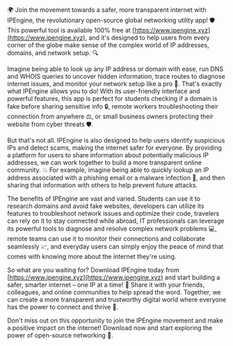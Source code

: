 🌍 Join the movement towards a safer, more transparent internet with IPEngine, the revolutionary open-source global networking utility app! 🛡️ This powerful tool is available 100% free at [https://www.ipengine.xyz](https://www.ipengine.xyz), and it's designed to help users from every corner of the globe make sense of the complex world of IP addresses, domains, and network setup. 🔍

Imagine being able to look up any IP address or domain with ease, run DNS and WHOIS queries to uncover hidden information, trace routes to diagnose internet issues, and monitor your network setup like a pro 📡. That's exactly what IPEngine allows you to do! With its user-friendly interface and powerful features, this app is perfect for students checking if a domain is fake before sharing sensitive info 🔒, remote workers troubleshooting their connection from anywhere ⚖️, or small business owners protecting their website from cyber threats 🛡️.

But that's not all. IPEngine is also designed to help users identify suspicious IPs and detect scams, making the internet safer for everyone. By providing a platform for users to share information about potentially malicious IP addresses, we can work together to build a more transparent online community. 💥 For example, imagine being able to quickly lookup an IP address associated with a phishing email or a malware infection 🚨, and then sharing that information with others to help prevent future attacks.

The benefits of IPEngine are vast and varied. Students can use it to research domains and avoid fake websites, developers can utilize its features to troubleshoot network issues and optimize their code, travelers can rely on it to stay connected while abroad, IT professionals can leverage its powerful tools to diagnose and resolve complex network problems 💻, remote teams can use it to monitor their connections and collaborate seamlessly 📈, and everyday users can simply enjoy the peace of mind that comes with knowing more about the internet they're using.

So what are you waiting for? Download IPEngine today from [https://www.ipengine.xyz](https://www.ipengine.xyz) and start building a safer, smarter internet – one IP at a time! 🚀 Share it with your friends, colleagues, and online communities to help spread the word. Together, we can create a more transparent and trustworthy digital world where everyone has the power to connect and thrive 💪.

Don't miss out on this opportunity to join the IPEngine movement and make a positive impact on the internet! Download now and start exploring the power of open-source networking 🌟.